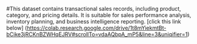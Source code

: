 #This dataset contains transactional sales records, including product, category, and pricing details. It is suitable for sales performance analysis, inventory planning, and business intelligence reporting.
[click this link below]
(https://colab.research.google.com/drive/1t8mYiekmtBt-bCike3jRCKnBZWHqEJRV#scrollTo=vdaAQbpA_mP5&line=3&uniqifier=1)

